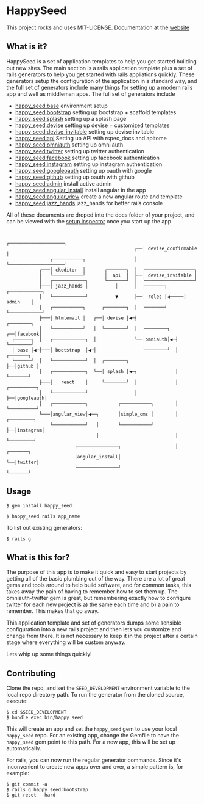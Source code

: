 # HappySeed

This project rocks and uses MIT-LICENSE. Documentation at the [website](http://seed.happyfuncorp.com/)

## What is it?

HappySeed is a set of application templates to help you get started building out new sites. The main section is a rails application template plus a set of rails generators to help you get started with rails appliations quickly. These generators setup the configuration of the application in a standard way, and the full set of generators include many things for setting up a modern rails app and well as middleman apps. The full set of generators include

* [happy_seed:base](http://seed.happyfuncorp.com/docs/README.00.base.html) environment setup
* [happy_seed:bootstrap](http://seed.happyfuncorp.com/docs/README.01.bootstrap.html)  setting up bootstrap + scaffold templates
* [happy_seed:splash](http://seed.happyfuncorp.com/docs/README.02.splash.html) setting up a splash page
* [happy_seed:devise](http://seed.happyfuncorp.com/docs/README.03.devise.html) setting up devise + customized templates
* [happy_seed:devise_invitable](http://seed.happyfuncorp.com/docs/README.03.devise_invitable.html) setting up devise invitable
* [happy_seed:api](http://seed.happyfuncorp.com/docs/README.01.api.html) Setting up API with rspec_docs and apitome
* [happy_seed:omniauth](http://seed.happyfuncorp.com/docs/README.04.omniauth.html) setting up omni auth
* [happy_seed:twitter](http://seed.happyfuncorp.com/docs/README.05.twitter.html) setting up twitter authentication
* [happy_seed:facebook](http://seed.happyfuncorp.com/docs/README.06.facebook.html) setting up facebook authentication
* [happy_seed:instagram](http://seed.happyfuncorp.com/docs/README.05.instagram.html) setting up instagram authentication
* [happy_seed:googleoauth](http://seed.happyfuncorp.com/docs/README.06.googleoauth.html) setting up oauth with google
* [happy_seed:github](http://seed.happyfuncorp.com/docs/README.06.github.html) setting up oauth with github
* [happy_seed:admin](http://seed.happyfuncorp.com/docs/README.07.admin.html) install active admin
* [happy_seed:angular_install](http://seed.happyfuncorp.com/docs/README.10.angular_install.html) install angular in the app
* [happy_seed:angular_view](http://seed.happyfuncorp.com/docs/README.11.angular_view.html) create a new angular route and template
* [happy_seed:jazz_hands](http://seed.happyfuncorp.com/docs/README.12.jazz_hands.html) jazz_hands for better rails console

All of these documents are droped into the docs folder of your project, and can be viewed with the [setup inspector](http://localhost:3000) once you start up the app.

```

                                                  ┌────────────────────┐
                                               ┌──│ devise_confirmable │
                ┌───────────┐                  │  └────────────────────┘
            ┌───│ ckeditor  │       ┌───────┐  │  ┌──────────────────┐
            │   └───────────┘       │  api  │  ├──│ devise_invitable │
            │   ┌────────────┐      └───────┘  │  └──────────────────┘
            ├───│ jazz_hands │          │      │  ┌───────┐      ┌────────────┐
            │   └────────────┘          ▼      ├──│ roles │◀─────│   admin    │
            │   ┌───────────┐      ┌────────┐  │  └───────┘      └────────────┘
            ├───│ htmlemail │   ┌──│ devise │◀─┤                 ┌────────┐
            │   └───────────┘   │  └────────┘  │  ┌────────┐  ┌──│facebook│
  ┌──────┐  │   ┌────────────┐  │              └──│omniauth│◀─┤  └────────┘
  │ base │◀─┼───│ bootstrap  │◀─┤                 └────────┘  │  ┌───────┐
  └──────┘  │   └────────────┘  │  ┌────────┐                 ├──│github │
            │   ┌────────────┐  └──│ splash │◀─┐              │  └───────┘
            ├───│   react    │     └────────┘  │              │  ┌──────────┐
            │   └────────────┘                 │              ├──│googleauth│
            │   ┌────────────┐           ┌───────────┐        │  └──────────┘
            └───│angular_view│◀──┐       │simple_cms │        │  ┌─────────┐
                └────────────┘   │       └───────────┘        ├──│instagram│
                                 │                            │  └─────────┘
                         ┌───────────────┐                    │  ┌───────┐
                         │angular_install│                    └──│twitter│
                         └───────────────┘                       └───────┘
```

## Usage

    $ gem install happy_seed

    $ happy_seed rails app_name

To list out existing generators:

    $ rails g

## What is this for?

The purpose of this app is to make it quick and easy to start projects by getting all of the basic plumbing out of the way. There are a lot of great gems and tools around to help build software, and for common tasks, this takes away the pain of having to remember how to set them up. The omniauth-twitter gem is great, but remembering exactly how to configure twitter for each new project is a) the same each time and b) a pain to remember. This makes that go away.

This application template and set of generators dumps some sensible configuration into a new rails project and then lets you customize and change from there. It is not necessary to keep it in the project after a certain stage where everything will be custom anyway.

Lets whip up some things quickly!

## Contributing

Clone the repo, and set the `SEED_DEVELOPMENT` environment variable to the local repo directory path. To run the generator from the cloned source, execute:

    $ cd $SEED_DEVELOPMENT
    $ bundle exec bin/happy_seed

This will create an app and set the `happy_seed` gem to use your local `happy_seed` repo. For an existing app, change the Gemfile to have the `happy_seed` gem point to this path. For a new app, this will be set up automatically.

For rails, you can now run the regular generator commands. Since it's inconvenient to create new apps over and over, a simple pattern is, for example:

    $ git commit -a
    $ rails g happy_seed:bootstrap
    $ git reset --hard


